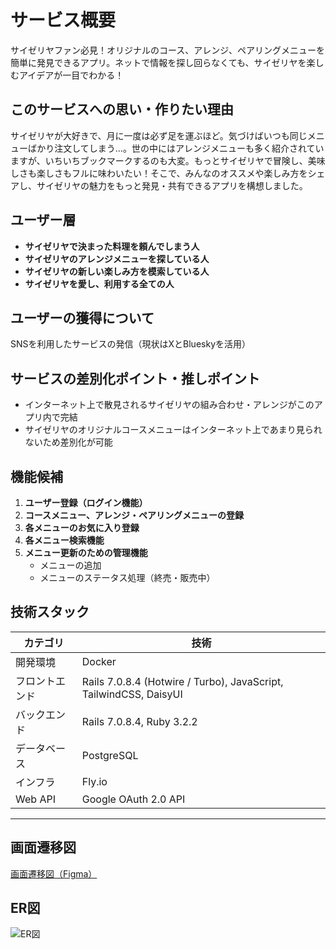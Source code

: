 # サービス概要

サイゼリヤファン必見！オリジナルのコース、アレンジ、ペアリングメニューを簡単に発見できるアプリ。ネットで情報を探し回らなくても、サイゼリヤを楽しむアイデアが一目でわかる！


## このサービスへの思い・作りたい理由

サイゼリヤが大好きで、月に一度は必ず足を運ぶほど。気づけばいつも同じメニューばかり注文してしまう…。世の中にはアレンジメニューも多く紹介されていますが、いちいちブックマークするのも大変。もっとサイゼリヤで冒険し、美味しさも楽しさもフルに味わいたい！そこで、みんなのオススメや楽しみ方をシェアし、サイゼリヤの魅力をもっと発見・共有できるアプリを構想しました。



## ユーザー層

- **サイゼリヤで決まった料理を頼んでしまう人**
- **サイゼリヤのアレンジメニューを探している人**
- **サイゼリヤの新しい楽しみ方を模索している人**
- **サイゼリヤを愛し、利用する全ての人**



## ユーザーの獲得について

SNSを利用したサービスの発信（現状はXとBlueskyを活用）


## サービスの差別化ポイント・推しポイント

- インターネット上で散見されるサイゼリヤの組み合わせ・アレンジがこのアプリ内で完結
- サイゼリヤのオリジナルコースメニューはインターネット上であまり見られないため差別化が可能


## 機能候補

1. **ユーザー登録（ログイン機能）**
2. **コースメニュー、アレンジ・ペアリングメニューの登録**
3. **各メニューのお気に入り登録**
4. **各メニュー検索機能**
5. **メニュー更新のための管理機能**
   - メニューの追加
   - メニューのステータス処理（終売・販売中）


## 技術スタック

| カテゴリ       | 技術                                                             | 
| -------------- | ---------------------------------------------------------------- | 
| 開発環境       | Docker                                                           | 
| フロントエンド | Rails 7.0.8.4 (Hotwire / Turbo), JavaScript, TailwindCSS, DaisyUI | 
| バックエンド   | Rails 7.0.8.4, Ruby 3.2.2                                       | 
| データベース   | PostgreSQL                                                       | 
| インフラ       | Fly.io                                                           | 
| Web API        | Google OAuth 2.0 API                                             | 

---

## 画面遷移図

[画面遷移図（Figma）](https://www.figma.com/design/VUkfjt0VZcRpC5r7AMKC6L/%E3%82%B5%E3%82%A4%E3%82%BC%E3%83%AA%E3%83%A4?node-id=21-8213&t=0tHng7iLOAEvpTPo-0)


## ER図

![ER図](https://i.gyazo.com/105f7d903541ead1c70aff94f2c612fa.png)
